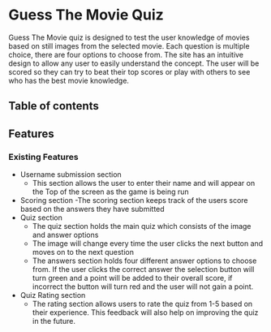 # Guess The Movie Quiz
Guess The Movie quiz is designed to test the user knowledge of movies based on still images from the selected movie. Each question is multiple choice, there are four options to choose from. The site has an intuitive design to allow any user to easily understand the concept. The user will be scored so they can try to beat their top scores or play with others to see who has the best movie knowledge.

## Table of contents

## Features

### Existing Features

- Username submission section
    - This section allows the user to enter their name and will appear on the Top of the screen as the game is being run
- Scoring section
    -The scoring section keeps track of the users score based on the answers they have submitted
- Quiz section
    - The quiz section holds the main quiz which consists of the image and answer options
    - The image will change every time the user clicks the next button and moves on to the next question
    - The answers section holds four different answer options to choose from. If the user clicks the correct answer the selection button will turn green and a point will be added to their overall score, if incorrect the button will turn red and the user will not gain a point.
- Quiz Rating section
    - The rating section allows users to rate the quiz from 1-5 based on their experience. This feedback will also help on improving the quiz in the future.


